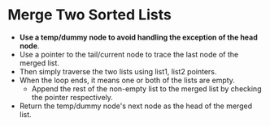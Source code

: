# Merge Two Sorted Lists
- **Use a temp/dummy node to avoid handling the exception of the head node**.
- Use a pointer to the tail/current node to trace the last node of the merged list.
- Then simply traverse the two lists using list1, list2 pointers.
- When the loop ends, it means one or both of the lists are empty.
  - Append the rest of the non-empty list to the merged list by checking the pointer respectively.
- Return the temp/dummy node's next node as the head of the merged list.
